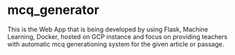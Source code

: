 # mcq_generator
This is the Web App that is being developed by using Flask, Machine Learning, Docker, hosted on GCP instance and focus on providing teachers with automatic mcq generationing system for the given article or passage.
